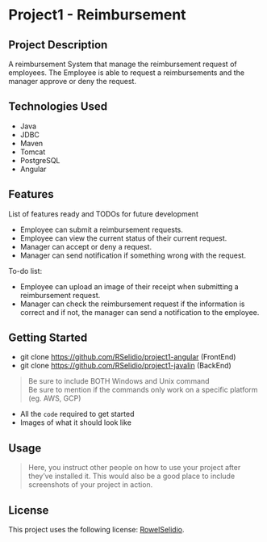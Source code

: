 # Project1 - Reimbursement

## Project Description

A reimbursement System that manage the reimbursement request of employees. The Employee is able to request a reimbursements and the manager approve or deny the request.

## Technologies Used

* Java
* JDBC
* Maven
* Tomcat
* PostgreSQL
* Angular

## Features

List of features ready and TODOs for future development
* Employee can submit a reimbursement requests.
* Employee can view the current status of their current request.
* Manager can accept or deny a request.
* Manager can send notification if something wrong with the request.

To-do list:
* Employee can upload an image of their receipt when submitting a reimbursement request.
* Manager can check the reimbursement request if the information is correct and if not, the manager can send a notification to the employee.

## Getting Started
   
* git clone https://github.com/RSelidio/project1-angular (FrontEnd)
* git clone https://github.com/RSelidio/project1-javalin (BackEnd)

> Be sure to include BOTH Windows and Unix command  
> Be sure to mention if the commands only work on a specific platform (eg. AWS, GCP)

- All the `code` required to get started
- Images of what it should look like

## Usage

> Here, you instruct other people on how to use your project after they’ve installed it. This would also be a good place to include screenshots of your project in action.



## License

This project uses the following license: [RowelSelidio](<link>).

